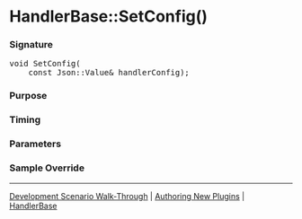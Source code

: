 # HandlerBase::SetConfig()

### Signature

<pre>
void SetConfig(
    const Json::Value& handlerConfig);
</pre>

### Purpose

### Timing

### Parameters

### Sample Override

----

[Development Scenario Walk-Through](../../../development-scenario.md) | [Authoring New Plugins](../../developer-plugin-creation.md) | [HandlerBase](handler-base.md)
